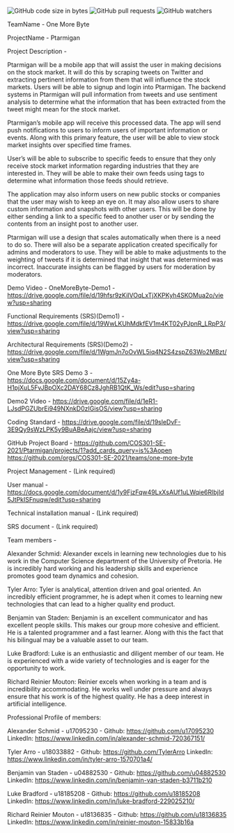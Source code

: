 ![GitHub code size in bytes](https://img.shields.io/github/languages/code-size/COS301-SE-2021/Ptarmigan)  ![GitHub pull requests](https://img.shields.io/github/issues-pr/COS301-SE-2021/Ptarmigan?style=plastic)  ![GitHub watchers](https://img.shields.io/github/watchers/COS301-SE-2021/Ptarmigan?style=plastic)

TeamName - One More Byte

ProjectName - Ptarmigan

Project Description -

Ptarmigan will be a mobile app that will assist the user in making decisions on the stock market. It will do this by scraping tweets on Twitter and extracting pertinent information from them that will influence the stock markets. Users will be able to signup and login into Ptarmigan. The backend systems in Ptarmigan will pull information from tweets and use sentiment analysis to determine what the information that has been extracted from the tweet might mean for the stock market.

Ptarmigan’s mobile app will receive this processed data. The app will send push notifications to users to inform users of important information or events. Along with this primary feature, the user will be able to view stock market insights over specified time frames.

User’s will be able to subscribe to specific feeds to ensure that they only receive stock market information regarding industries that they are interested in. They will be able to make their own feeds using tags to determine what information those feeds should retrieve.

The application may also inform users on new public stocks or companies that the user may wish to keep an eye on. It may also allow users to share custom information and snapshots with other users. This will be done by either sending a link to a specific feed to another user or by sending the contents from an insight post to another user.

Ptarmigan will use a design that scales automatically when there is a need to do so. There will also be a separate application created specifically for admins and moderators to use. They will be able to make adjustments to the weighting of tweets if it is determined that insight that was determined was incorrect. Inaccurate insights can be flagged by users for moderation by moderators.

Demo Video - OneMoreByte-Demo1 - https://drive.google.com/file/d/19hfsr9zKiIVOqLxTjXKPKyh4SKOMua2o/view?usp=sharing

Functional Requirements (SRS)(Demo1) - https://drive.google.com/file/d/19WwLKUhMdkfEV1m4KT02yPJpnR_LRpP3/view?usp=sharing

Architectural Requirements (SRS)(Demo2) - https://drive.google.com/file/d/1WgmJn7oOvWL5iq4N2S4zspZ63Wo2MBzt/view?usp=sharing

One More Byte SRS Demo 3 - https://docs.google.com/document/d/15Zy4a-H1pjXuL5FvJBpOXc2DAY68Cz8JghRB1QtK_Ws/edit?usp=sharing

Demo2 Video - https://drive.google.com/file/d/1eR1-LJsdPGZUbrEi949NXnkD0zIGisOS/view?usp=sharing

Coding Standard - https://drive.google.com/file/d/19sleDvF-3E9Qy9sWzLPK5y9BuABeAajc/view?usp=sharing

GitHub Project Board - 
https://github.com/COS301-SE-2021/Ptarmigan/projects/1?add_cards_query=is%3Aopen
https://github.com/orgs/COS301-SE-2021/teams/one-more-byte

Project Management - (Link required)

User manual - https://docs.google.com/document/d/1y9FjzFqw49LxXsAUf1uLWqie6RlbjId5JtPkISFnuqw/edit?usp=sharing

Technical installation manual - (Link required)

SRS document - (Link required)

Team members - 

Alexander Schmid: Alexander excels in learning new technologies due to his work in the Computer Science department of the University of Pretoria. He is incredibly hard working and his leadership skills and experience promotes good team dynamics and cohesion.

Tyler Arro: Tyler is analytical, attention driven and goal oriented. An incredibly efficient programmer, he is adept when it comes to learning new technologies that can lead to a higher quality end product.

Benjamin van Staden: Benjamin is an excellent communicator and has excellent people skills. This makes our group more cohesive and efficient. He is a talented programmer and a fast learner. Along with this the fact that his bilingual may be a valuable asset to our team.

Luke Bradford: Luke is an enthusiastic and diligent member of our team. He is experienced with a wide variety of technologies and is eager for the opportunity to work.

Richard Reinier Mouton: Reinier excels when working in a team and is incredibility accommodating. He works well under pressure and always ensure that his work is of the highest quality. He has a deep interest in artificial intelligence.


Professional Profile of members:

Alexander Schmid - u17095230 - Github: https://github.com/u17095230 
LinkedIn: https://www.linkedin.com/in/alexander-schmid-720367151/

Tyler Arro -  u18033882 - Github: https://github.com/TylerArro 
LinkedIn: https://www.linkedin.com/in/tyler-arro-1570701a4/

Benjamin van Staden -  u04882530 - Github: https://github.com/u04882530 
LinkedIn: https://www.linkedin.com/in/benjamin-van-staden-b3711b210

Luke Bradford -  u18185208 - Github: https://github.com/u18185208 
LinkedIn: https://www.linkedin.com/in/luke-bradford-229025210/

Richard Reinier Mouton -  u18136835 - Github: https://github.com/u18136835 
LinkedIn: https://www.linkedin.com/in/reinier-mouton-15833b16a


